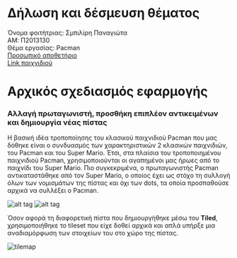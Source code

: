 # Δήλωση και δέσμευση θέματος 

Όνομα φοιτήτριας: Σμπιλίρη Παναγιώτα <br />
ΑΜ: Π2013130 <br />
Θέμα εργασίας: Pacman <br />
[Προσωπικό αποθετήριο](https://github.com/psbiliri/pacman)<br />
[Link παιχνιδιού](https://psbiliri.github.io/pacman/)<br /> 

# Αρχικός σχεδιασμός εφαρμογής
### Αλλαγή πρωταγωνιστή, προσθήκη επιπλέον αντικειμένων και δημιουργία νέας πίστας

Η βασική ιδέα τροποποίησης του κλασικού παιχνιδιού Pacman που μας δόθηκε είναι ο συνδυασμός των χαρακτηριστικών 2 κλασικών παιχνιδιών, 
του Pacman και του Super Mario. 
Έτσι, στα πλαίσια του τροποποιημένου παιχνιδιού Pacman, χρησιμοποιούνται οι αγαπημένοι μας ήρωες από το παιχνίδι του Super Mario.
Πιο συγκεκριμένα, ο πρωταγωνιστής Pacman αντικαταστάθηκε από τον Super Mario, ο οποίος έχει ως στόχο τη συλλογή όλων των νομισμάτων 
της πίστας και όχι των dots, τα οποία προσπαθούσε αρχικά να συλλέξει ο Pacman. 

![alt tag](http://icons.iconarchive.com/icons/ph03nyx/super-mario/128/Paper-Mario-icon.png)
![alt tag](http://icons.iconarchive.com/icons/ph03nyx/super-mario/64/Question-Coin-icon.png)

Όσον αφορά τη διαφορετική πίστα που δημιουργήθηκε μέσω του **Tiled**, χρησιμοποιήθηκε το tileset που είχε δοθεί αρχικά και 
απλά υπήρξε μια αναδιαμόρφωση των στοιχείων του στο χώρο της πίστας. 

![tilemap](https://cloud.githubusercontent.com/assets/17690864/26460038/1ba668b6-4181-11e7-91b8-d075535e02fe.png)
